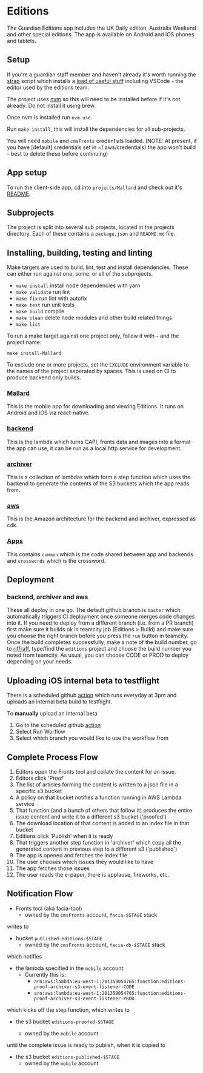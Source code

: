 # Editions

The Guardian Editions app includes the UK Daily edition, Australia Weekend and other special editions. The app is available on Android and iOS phones and tablets.

## Setup

If you're a guardian staff member and haven't already it's worth running the [strap](https://gu-strap.herokuapp.com/) script which installs a [load of useful stuff](https://github.com/guardian/homebrew-devtools/blob/master/Casks/gu-base.rb) including VSCode - the editor used by the editions team.

The project uses [nvm](https://github.com/nvm-sh/nvm) so this will need to be installed before if it's not already. Do not install it using brew.

Once nvm is installed run `nvm use`.

Run `make install`, this will install the dependencies for all sub-projects.

You will need `mobile` and `cmsFronts` credentials loaded. (NOTE: At present, if you have [default] credentials set in ~/.aws/credentials) the app won't build - best to delete these before continuing)

## App setup

To run the client-side app, cd into `projects/Mallard` and check out it's [README](https://github.com/guardian/editions/tree/master/projects/Mallard).

## Subprojects

The project is split into several sub projects, located in the projects directory. Each of these contains a `package.json` and `README.md` file.

## Installing, building, testing and linting

Make targets are used to build, lint, test and install dependencies. These can either run against one, some, or all of the subprojects.

-   `make install` install node dependencies with yarn
-   `make validate` run lint
-   `make fix` run lint with autofix
-   `make test` run unit tests
-   `make build` compile
-   `make clean` delete node modules and other build related things
-   `make list`

To run a make target against one project only, follow it with `-` and the project name:

`make install-Mallard`

To exclude one or more projects, set the `EXCLUDE` environment variable to the names of the project seperated by spaces. This is used on CI to produce backend only builds.

### [Mallard](https://github.com/guardian/editions/tree/master/projects/Mallard)

This is the mobile app for downloading and viewing Editions. It runs on Android and iOS via react-native.

### [backend](https://github.com/guardian/editions/tree/master/projects/backend)

This is the lambda which turns CAPI, fronts data and images into a format the app can use, it can be run as a local http service for development.

### [archiver](https://github.com/guardian/editions/tree/master/projects/archiver)

This is a collection of lambdas which form a step function which uses the backend to generate the contents of the S3 buckets which the app reads from.

### [aws](https://github.com/guardian/editions/tree/master/projects/aws)

This is the Amazon architecture for the backend and archiver, expressed as cdk.

### [Apps](https://github.com/guardian/editions/tree/master/projects/Apps)

This contains `common` which is the code shared between app and backends and `crosswords` which is the crossword.

## Deployment

### backend, archiver and aws

These all deploy in one go. The default github branch is `master` which automatically triggers CI deployment once someone merges code changes into it. If you need to deploy from a different branch (i.e. from a PR branch) first make sure it builds ok in teamcity job (Editions > Build) and make sure you choose the right branch before you press the `run` button in teamcity. Once the build completes successfully, make a note of the build number, go to [riffraff](https://riffraff.gutools.co.uk), type/find the `editions` project and choose the build number you noted from teamcity. As usual, you can choose CODE or PROD to deploy depending on your needs.

## Uploading iOS internal beta to testflight

There is a scheduled github [action](https://github.com/guardian/editions/actions?query=workflow%3Ascheduled-ios-beta) which runs everyday at 3pm and uploads an internal beta build to testflight.

To **manually** upload an internal beta

1. Go to the scheduled github [action](https://github.com/guardian/editions/actions?query=workflow%3Ascheduled-ios-beta)
2. Select Run Worflow
3. Select which branch you would like to use the workflow from

## Complete Process Flow

1. Editors open the Fronts tool and collate the content for an issue.
1. Editors click 'Proof'
1. The list of articles forming the content is written to a json file in a specific s3 bucket
1. A policy on that bucket notifies a function running in AWS Lambda service
1. That function (and a bunch of others that follow it) produces the entire issue content and write it to a different s3 bucket ('proofed')
1. The download location of that content is added to an index file in that bucket
1. Editions click 'Publish' when it is ready
1. That triggers another step function in 'archiver' which copy all the generated content in previous step to a different s3 ('published')
1. The app is opened and fetches the index file
1. The user chooses which issues they would like to have
1. The app fetches those issues
1. The user reads the e-paper, there is applause, fireworks, etc.

## Notification Flow

-   Fronts tool (aka facia-tool)
    -   owned by the `cmsFronts` account, `facia-$STAGE` stack

writes to

-   bucket `published-editions-$STAGE`
    -   owned by the `cmsFronts` account, `facia-db-$STAGE` stack

which notifies

-   the lambda specified in the `mobile` account
    -   Currently this is:
        -   `arn:aws:lambda:eu-west-1:201359054765:function:editions-proof-archiver-s3-event-listener-CODE`
        -   `arn:aws:lambda:eu-west-1:201359054765:function:editions-proof-archiver-s3-event-listener-PROD`

which kicks off the step function, which writes to

-   the s3 bucket `editions-proofed-$STAGE`

    -   owned by the `mobile` account

until the complete issue is ready to publish, when it is copied to

-   the s3 bucket `editions-published-$STAGE`
    -   owned by the `mobile` account
